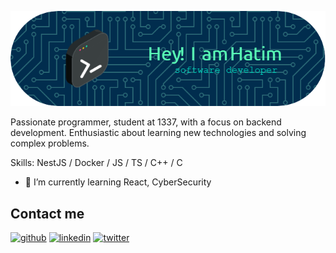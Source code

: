 ![I am a student at 1337 coding school](github-header-image.png)

Passionate programmer, student at 1337, with a focus on backend development. Enthusiastic about learning new technologies and solving complex problems.

Skills: NestJS / Docker / JS / TS / C++ / C

- 🌱 I’m currently learning React, CyberSecurity 

## Contact me
[<img src='https://cdn.jsdelivr.net/npm/simple-icons@3.0.1/icons/github.svg' alt='github' height='40'>](https://github.com/hfanzaou)  [<img src='https://cdn.jsdelivr.net/npm/simple-icons@3.0.1/icons/linkedin.svg' alt='linkedin' height='40'>](https://www.linkedin.com/in/hatim-fanzaoui-001/)  [<img src='https://cdn.jsdelivr.net/npm/simple-icons@3.0.1/icons/twitter.svg' alt='twitter' height='40'>](https://twitter.com/HFanzaoui)  

